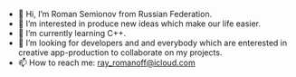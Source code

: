 - 👋 Hi, I’m Roman Semionov from Russian Federation.
- 👀 I’m interested in produce new ideas which make our life easier.
- 🌱 I’m currently learning C++.
- 💞️ I’m looking for developers and  and everybody which are enterested in creative app-production to collaborate on my projects.
- 📫 How to reach me: ray_romanoff@icloud.com

<!---
x-ray-romanoff/x-ray-romanoff is a ✨ special ✨ repository because its `README.md` (this file) appears on your GitHub profile.
You can click the Preview link to take a look at your changes.
--->
